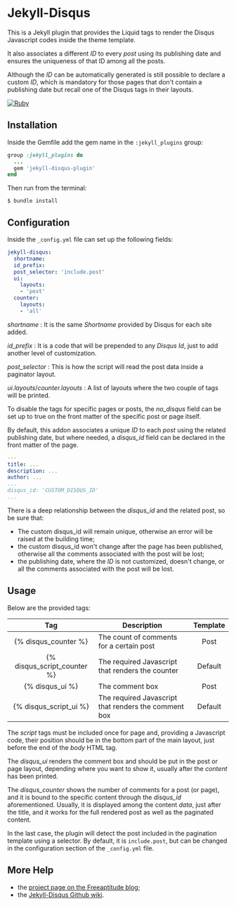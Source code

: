 # Jekyll-Disqus

This is a Jekyll plugin that provides the Liquid tags to render the Disqus Javascript codes inside the
theme template.

It also associates a different *ID* to every *post* using its publishing date and ensures the uniqueness
of that ID among all the posts.

Although the *ID* can be automatically generated is still possible to declare a custom *ID*, which is 
mandatory for those pages that don't contain a publishing date but recall one of the Disqus tags in 
their layouts.

[![Ruby](https://github.com/fabiomux/jekyll-disqus-plugin/actions/workflows/main.yml/badge.svg)][wf_main]

## Installation

Inside the Gemfile add the gem name in the `:jekyll_plugins` group:
```ruby
group :jekyll_plugins do
  ...
  gem 'jekyll-disqus-plugin'
end
```

Then run from the terminal:
```shell
$ bundle install
```

## Configuration

Inside the `_config.yml` file can set up the following fields:
```yaml
jekyll-disqus:
  shortname:
  id_prefix: 
  post_selector: 'include.post'
  ui:
    layouts:
    - 'post'
  counter:
    layouts:
    - 'all'
```

*shortname*
: It is the same *Shortname* provided by Disqus for each site added.

*id_prefix*
: It is a code that will be prepended to any *Disqus Id*, just to add another level of customization.

*post_selector*
: This is how the script will read the post data inside a paginator layout.

*ui.layouts*/*counter.layouts*
: A list of layouts where the two couple of tags will be printed.

To disable the tags for specific pages or posts, the *no_disqus* field can be set up to true on the front
matter of the specific post or page itself.

By default, this addon associates a unique *ID* to each *post* using the related publishing date, but
where needed, a *disqus_id* field can be declared in the front matter of the page. 
```yaml
---
title: ...
description: ...
author: ...
...
disqus_id: 'CUSTOM_DISQUS_ID'
...
```

There is a deep relationship between the *disqus_id* and the related post, so be sure that:
- The custom disqus_id will remain unique, otherwise an error will be raised at the building time;
- the custom disqus_id won't change after the page has been published, otherwise all the comments
    associated with the post will be lost;
- the publishing date, where the *ID* is not customized, doesn't change, or all the comments associated
    with the post will be lost.

## Usage

Below are the provided tags:

|            Tag              |                      Description                    | Template |
|:---------------------------:|-----------------------------------------------------|:--------:|
| {% disqus_counter %}        |The count of comments for a certain post             |   Post   |
| {% disqus_script_counter %} |The required Javascript that renders the counter     |  Default |
| {% disqus_ui %}             |The comment box                                      |   Post   |
| {% disqus_script_ui %}      |The required Javascript that renders the comment box |  Default |

The *script* tags must be included once for page and, providing a Javascript code, their position should
be in the bottom part of the main layout, just before the end of the *body* HTML tag.

The *disqus_ui* renders the comment box and should be put in the post or page layout, depending
where you want to show it, usually after the *content* has been printed.

The *disqus_counter* shows the number of comments for a  post (or page), and it is 
bound to the specific content through the *disqus_id* aforementioned.
Usually, it is displayed among the content *data*, just after the title, and it works for the full
rendered post as well as the paginated content.

In the last case, the plugin will detect the post included in the pagination template using a selector.
By default, it is `include.post`, but can be changed in the configuration section of the `_config.yml`
file.

## More Help

- the [project page on the Freeaptitude blog][project_page];
- the [Jekyll-Disqus Github wiki][jekyll_disqus_wiki].

[project_page]: https://freeaptitude.altervista.org/projects/jekyll-disqus.html "Project page on the Freeaptitude blog"
[jekyll_disqus_wiki]: https://github.com/fabiomux/jekyll-disqus-plugin/wiki "Jekyll-Disqus wiki page on GitHub"
[wf_main]: https://github.com/fabiomux/jekyll-disqus-plugin/actions/workflows/main.yml
